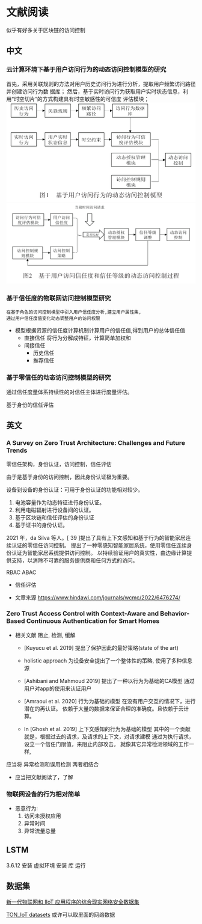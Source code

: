 # 文献阅读
似乎有好多关于区块链的访问控制
## 中文
### 云计算环境下基于用户访问行为的动态访问控制模型的研究
  首先，采用关联规则的方法对用户历史访问行为进行分析，提取用户频繁访问路径并创建访问行为数
  据库；
  然后，基于实时访问行为获取用户实时状态信息，利用“时空切片”的方式构建具有时空敏感性的可信度
  评估模块；
  ![](pic_文献阅读/2022-12-01-14-12-09.png)
  ![](pic_文献阅读/2022-12-01-14-12-58.png)

### 基于信任度的物联网访问控制模型研究
    在基于角色的访问控制模型中引入用户信任度分析,建立用户属性集,
    通过用户信任度值变化动态调整用户的访问权限

* 模型根据资源的信任度计算机制计算用户的信任值,得到用户的总体信任值
  * 直接信任
    将行为分解成特征，计算简单加权和
  * 间接信任
    * 历史信任
    * 推荐信任

### 基于零信任的动态访问控制模型的研究
通过信任度量体系持续性的对信任主体进行度量评估。

基于身份的信任评估

## 英文
### A Survey on Zero Trust Architecture: Challenges and Future Trends
零信任架构，身份认证，访问控制，信任评估

由于是基于身份的访问控制，因此身份认证极为重要。

设备到设备的身份认证：可用于身份认证的功能相对较少。
1. 电池容量作为动态特征进行身份认证。
2. 利用电磁辐射进行设备间的认证。
3. 基于区块链和信任评估的身份认证
4. 基于证书的身份认证。

2021 年，da Silva 等人。[ 39 ]提出了具有上下文感知和基于行为的智能家居连续认证的零信任访问控制。
提出了一种零感知智能家居系统，使用零信任连续身份认证为智能家居系统提供访问控制。
以持续验证用户的真实性，由边缘计算提供支持，以消除不可靠的服务提供商和任何方式的访问。

RBAC ABAC

* 信任评估

* 文章来源
  https://www.hindawi.com/journals/wcmc/2022/6476274/

### Zero Trust Access Control with Context-Aware and Behavior-Based Continuous Authentication for Smart Homes
* 相关文献
  阻止, 检测, 缓解
  * [Kuyucu et al. 2019]
    提出了保护因此的最好策略(state of the art)
  * holistic approach
    为设备安全提出了一个整体性的策略, 使用了多种信息源
  * [Ashibani and Mahmoud 2019]
    提出了一种以行为为基础的CA模型
    通过用户对app的使用来认证用户
  * [Amraoui et al. 2020] 
    行为为基础的模型
    在没有用户交互的情况下，进行潜在的再认证。
    依赖于大量的数据来保证合理的准确度。且依赖于云计算。

  * In [Ghosh et al. 2019]
    上下文感知的行为为基础的模型
    其中的一个贡献就是，根据过去的请求，及请求的上下文，对请求建模
    通过为执行请求，设立一个信任门限值，来阻止内部攻击。
    就像其它异常检测领域的工作一样,
  

应当将 异常检测和误用检测 两者相结合
* 应当把文献阅读了，了解

### 物联网设备的行为相对简单
* 恶意行为:
  1. 访问未授权应用
  2. 异常时间
  3. 异常流量总量


## LSTM
3.6.12
安装 虚拟环境
安装 库
运行



## 数据集
[新一代物联网和 IIoT 应用程序的综合现实网络安全数据集](https://www.bilibili.com/read/mobile?id=17063219)

[TON_IoT datasets](https://research.unsw.edu.au/projects/toniot-datasets)
或许可以取里面的网络数据
